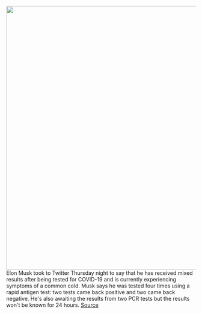 <img src='https://cdn.vox-cdn.com/thumbor/chruEXZaU5i47GVQd0_gUIdiEew=/0x0:4380x3237/1200x800/filters:focal(1840x1269:2540x1969)/cdn.vox-cdn.com/uploads/chorus_image/image/67783358/1228336765.0.jpg' width='700px' /><br/>
Elon Musk took to Twitter Thursday night to say that he has received mixed results after being tested for COVID-19 and is currently experiencing symptoms of a common cold. Musk says he was tested four times using a rapid antigen test: two tests came back positive and two came back negative. He's also awaiting the results from two PCR tests but the results won't be known for 24 hours.
<a href='https://www.theverge.com/2020/11/13/21563590/elon-musk-tests-postive-coronavirus-pcr-antigen'> Source <a/>